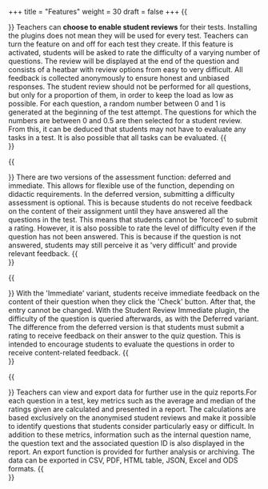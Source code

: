 +++
title = "Features"
weight = 30
draft = false
+++
{{<section title="General">}}
Teachers can **choose to enable student reviews** for their tests. Installing the plugins does not mean they will be used for every test. Teachers can turn the feature on and off for each test they create. If this feature is activated, students will be asked to rate the difficulty of a varying number of questions. The review will be displayed at the end of the question and consists of a heatbar with review options from easy to very difficult. All feedback is collected anonymously to ensure honest and unbiased responses. The student review should not be performed for all questions, but only for a proportion of them, in order to keep the load as low as possible. For each question, a random number between 0 and 1 is generated at the beginning of the test attempt. The questions for which the numbers are between 0 and 0.5 are then selected for a student review. From this, it can be deduced that students may not have to evaluate any tasks in a test. It is also possible that all tasks can be evaluated.
{{</section>}}

{{<section title="Student Review Deferred">}}
There are two versions of the assessment function: deferred and immediate. This allows for flexible use of the function, depending on didactic requirements. In the deferred version, submitting a difficulty assessment is optional. This is because students do not receive feedback on the content of their assignment until they have answered all the questions in the test. This means that students cannot be 'forced' to submit a rating. However, it is also possible to rate the level of difficulty even if the question has not been answered. This is because if the question is not answered, students may still perceive it as 'very difficult' and provide relevant feedback.
{{</section>}}

{{<section title="Student Review Immediate">}}
With the 'Immediate' variant, students receive immediate feedback on the content of their question when they click the 'Check' button. After that, the entry cannot be changed. With the Student Review Immediate plugin, the difficulty of the question is queried afterwards, as with the Deferred variant. The difference from the deferred version is that students must submit a rating to receive feedback on their answer to the quiz question. This is intended to encourage students to evaluate the questions in order to receive content-related feedback.
{{</section>}}

{{<section title="Student Report">}}
Teachers can view and export data for further use in the quiz reports.For each question in a test, key metrics such as the average and median of the ratings given are calculated and presented in a report. The calculations are based exclusively on the anonymised student reviews and make it possible to identify questions that students consider particularly easy or difficult. In addition to these metrics, information such as the internal question name, the question text and the associated question ID is also displayed in the report. An export function is provided for further analysis or archiving. The data can be exported in CSV, PDF, HTML table, JSON, Excel and ODS formats.
{{</section>}}